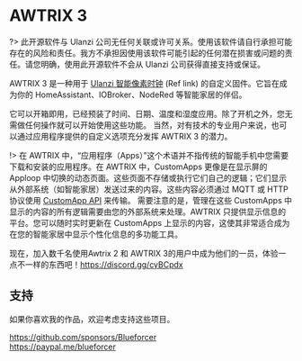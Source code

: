 # AWTRIX 3

?> 此开源软件与 Ulanzi 公司无任何关联或许可关系。使用该软件请自行承担可能存在的风险和责任。我方不承担因使用该软件可能引起的任何潜在损害或问题的责任。请您明确，使用此开源软件不会从 Ulanzi 公司获得直接支持或保证。

AWTRIX 3 是一种用于 [Ulanzi 智能像素时钟](https://www.ulanzi.com/products/ulanzi-pixel-smart-clock-2882?ref=28e02dxl) (Ref link) 的自定义固件。它旨在成为你的 HomeAssistant、IOBroker、NodeRed 等智能家居的伴侣。

它可以开箱即用，已经预装了时间、日期、温度和湿度应用。除了开机之外，您无需做任何操作就可以开始使用这些功能。
当然，对有技术的专业用户来说，也可以通过应用程序提供的自定义选项充分发挥 AWTRIX 3 的潜力。

!> 在 AWTRIX 中，“应用程序（Apps）”这个术语并不指传统的智能手机中您需要下载和安装的应用程序。在 AWTRIX 中，CustomApps 更像是在显示屏的 Apploop 中切换的动态页面。这些页面不存储或执行它们自己的逻辑；它们显示从外部系统（如智能家居）发送过来的内容。这些内容必须通过 MQTT 或 HTTP 协议使用 [CustomApp API](https://blueforcer.github.io/awtrix3/#/api?id=custom-apps-and-notifications) 来传输。
需要注意的是，管理在这些 CustomApps 中显示的内容的所有逻辑需要由您的外部系统来处理。AWTRIX 只提供显示信息的平台。您可以随时实时更新在 CustomApps 上显示的内容，这使其非常适合成为在您的智能家居中显示个性化信息的多功能工具。

现在，加入数千名使用Awtrix 2 和 AWTRIX 3的用户中成为他们的一员，体验一点不一样的东西吧！https://discord.gg/cyBCpdx 

## 支持

如果你喜欢我的作品，欢迎考虑支持这些项目。

https://github.com/sponsors/Blueforcer  
https://paypal.me/blueforcer 
